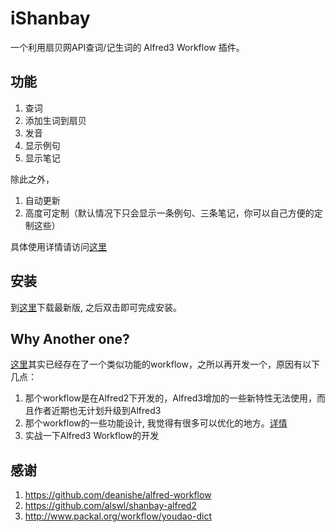 # iShanbay
一个利用扇贝网API查词/记生词的 Alfred3 Workflow 插件。

## 功能

1. 查词
2. 添加生词到扇贝
3. 发音
4. 显示例句
5. 显示笔记

除此之外，

1. 自动更新
2. 高度可定制（默认情况下只会显示一条例句、三条笔记，你可以自己方便的定制这些）

具体使用详情请访问[这里](https://ghui.me/post/2017/01/ishanbay/)



## 安装

到[这里](https://github.com/ghuiii/iShanbay/releases)下载最新版, 之后双击即可完成安装。

## Why Another one?

[这里](https://github.com/alswl/shanbay-alfred2)其实已经存在了一个类似功能的workflow，之所以再开发一个，原因有以下几点：

1. 那个workflow是在Alfred2下开发的，Alfred3增加的一些新特性无法使用，而且作者近期也无计划升级到Alfred3
2. 那个workflow的一些功能设计, 我觉得有很多可以优化的地方。[详情](https://ghui.me/post/2017/01/ishanbay/)
3. 实战一下Alfred3 Workflow的开发

## 感谢

1. https://github.com/deanishe/alfred-workflow
2. https://github.com/alswl/shanbay-alfred2
3. http://www.packal.org/workflow/youdao-dict